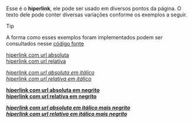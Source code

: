 Esse é o **hiperlink**, ele pode ser usado em diversos pontos da página. O texto dele pode conter diversas variações conforme os exemplos a seguir.

>[!TIP]
>A forma como esses exemplos foram implementados podem ser consultados nesse [código fonte](https://github.com/eportella/markdown-to-html-builder/blob/main/a/README.md?plain=1)

[hiperlink com url absoluta](https://github.com)\
[hiperlink com url relativa](/)

[*hiperlink com url absoluta em itálico*](https://github.com)\
[*hiperlink com url relativa em itálico*](/)

[**hiperlink com url absoluta em negrito**](https://github.com)\
[**hiperlink com url relativa em negrito**](/)

[***hiperlink com url absoluta em itálico mais negrito***](https://github.com)\
[***hiperlink com url relativa em itálico mais negrito***](/)
